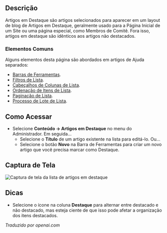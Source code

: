<!-- Filename: Help4.x:Articles:_Featured / Display title: Artigos: Destaque  -->

## Descrição

Artigos em Destaque são artigos selecionados para aparecer em um layout de blog de Artigos em Destaque, geralmente usado para a Página Inicial de um Site ou uma página especial, como Membros de Comitê. Fora isso, artigos em destaque são idênticos aos artigos não destacados.

### Elementos Comuns

Alguns elementos desta página são abordados em artigos de Ajuda separados:

* [Barras de Ferramentas](jdocmanual?article=help/common-elements/toolbars).
* [Filtros de Lista](jdocmanual?article=help/common-elements/list-filters).
* [Cabeçalhos de Colunas de Lista](jdocmanual?article=help/common-elements/list-column-headers).
* [Ordenação de Itens de Lista](jdocmanual?article=help/common-elements/list-ordering).
* [Paginação de Lista](jdocmanual?article=help/common-elements/list-pagination).
* [Processo de Lote de Lista](jdocmanual?article=help/common-elements/list-batch-process).

## Como Acessar

* Selecione **Conteúdo → Artigos em Destaque** no menu do Administrador. Em seguida...
    * Selecione o **Título** de um artigo existente na lista para editá-lo. Ou...
    * Selecione o botão **Novo** na Barra de Ferramentas para criar um novo artigo que
    você precisa marcar como Destaque.

## Captura de Tela

![Captura de tela da lista de artigos em destaque](../../../pt/images/articles/articles-featured-list.png)

## Dicas

- Selecione o ícone na coluna **Destaque** para alternar entre destacado e não destacado, mas esteja ciente de que isso pode afetar a organização dos itens destacados.

*Traduzido por openai.com*

